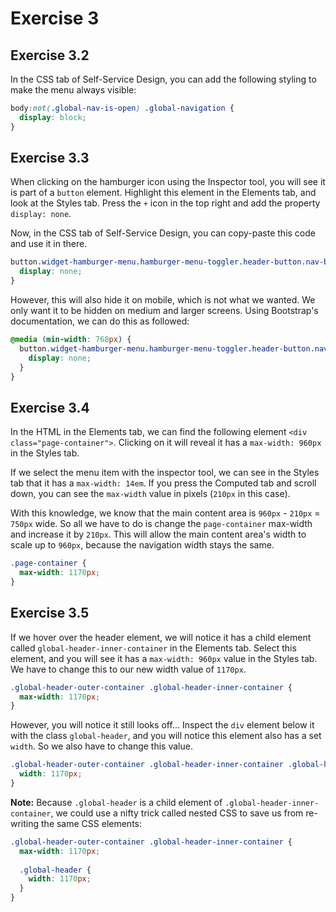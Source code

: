 # Exercise 3

## Exercise 3.2

In the CSS tab of Self-Service Design, you can add the following styling to make the menu always visible:

```css
body:not(.global-nav-is-open) .global-navigation {
  display: block;
}
```

## Exercise 3.3

When clicking on the hamburger icon using the Inspector tool, you will see it is part of a `button` element. Highlight this element in the Elements tab, and look at the Styles tab. Press the `+` icon in the top right and add the property `display: none`.

Now, in the CSS tab of Self-Service Design, you can copy-paste this code and use it in there.

```css
button.widget-hamburger-menu.hamburger-menu-toggler.header-button.nav-bar-button.no-tap-highlight.js-show-global-nav {
  display: none;
}
```

However, this will also hide it on mobile, which is not what we wanted. We only want it to be hidden on medium and larger screens. 
Using Bootstrap's documentation, we can do this as followed:

```css
@media (min-width: 768px) {
  button.widget-hamburger-menu.hamburger-menu-toggler.header-button.nav-bar-button.no-tap-highlight.js-show-global-nav {
    display: none;
  }
}
```

## Exercise 3.4

In the HTML in the Elements tab, we can find the following element `<div class="page-container">`. Clicking on it will reveal it has a `max-width: 960px` in the Styles tab.

If we select the menu item with the inspector tool, we can see in the Styles tab that it has a `max-width: 14em`. If you press the Computed tab and scroll down, you can see the `max-width` value in pixels (`210px` in this case).

With this knowledge, we know that the main content area is `960px` - `210px` = `750px` wide. So all we have to do is change the `page-container` max-width and increase it by `210px`. This will allow the main content area's width to scale up to `960px`, because the navigation width stays the same.

```css
.page-container {
  max-width: 1170px;
}
```

## Exercise 3.5

If we hover over the header element, we will notice it has a child element called `global-header-inner-container` in the Elements tab. Select this element, and you will see it has a `max-width: 960px` value in the Styles tab. We have to change this to our new width value of `1170px`.

```css
.global-header-outer-container .global-header-inner-container {
  max-width: 1170px;
}
```

However, you will notice it still looks off... Inspect the `div` element below it with the class `global-header`, and you will notice this element also has a set `width`. So we also have to change this value.

```css
.global-header-outer-container .global-header-inner-container .global-header {
  width: 1170px;
}
```

**Note:** Because `.global-header` is a child element of `.global-header-inner-container`, we could use a nifty trick called nested CSS to save us from re-writing the same CSS elements:

```css
.global-header-outer-container .global-header-inner-container {
  max-width: 1170px;
  
  .global-header {
    width: 1170px;
  }
}
```
